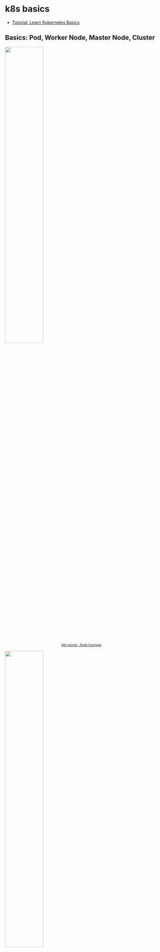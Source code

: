 # k8s basics

* [Tutorial: Learn Kubernetes Basics](https://kubernetes.io/docs/tutorials/kubernetes-basics/)

## Basics: Pod, Worker Node, Master Node, Cluster

<img style="width:50%;" src="https://kubernetes.io/docs/tutorials/kubernetes-basics/public/images/module_03_nodes.svg">
<p align="center"><sub><sup>
  <a href="https://kubernetes.io/docs/tutorials/kubernetes-basics/explore/explore-intro/" target="_blank" rel="noreferrer noopenner">k8s tutorial - Node Overivew</a>
</sup></sub></p>

<img style="width:50%;" src="https://kubernetes.io/docs/tutorials/kubernetes-basics/public/images/module_03_pods.svg">
<p align="center"><sub><sup>
  <a href="https://kubernetes.io/docs/tutorials/kubernetes-basics/explore/explore-intro/" target="_blank" rel="noreferrer noopenner">k8s tutorial - Pods Overivew</a>
</sup></sub></p>

<img style="width:60%;" src="https://4.bp.blogspot.com/-EwaeByngT_s/VreBpWmU5bI/AAAAAAAABrU/TOd81z-L1rY/s1600/archi.jpg">
<p align="center"><sub><sup>
  <a href="https://nishadikirielle.blogspot.com/2016/02/kubernetes-at-first-glance.html" target="_blank" rel="noreferrer noopenner">Kubernetes, At A First Glance - k8s Architecture</a>
</sup></sub></p>

* Cluster: 管理多個 Master, Worker Node，可以理解為多個 VM 如何變為一個「大 VM」的方式
* Master Node: 實際的 VM，K8s 會由一個 Master Node 去管理底下多個 Worker Node
* Worker Node: 實際的 VM，裡頭管理著一個一個 Pod
* Pod: Pod 裡放著容器，容器通常為一個，但也可以多個
  * 針對單一 Pod 的設定，是用來建立獨立的 Pod，但多數我們不會這樣單獨使用，主要有幾個問題:
    * 獨立的 pod 若是發生問題時(例如: node failure)，k8s 不會協助恢復其正常的狀態
    * 若 pod 所在的 worker node 因為資源不足或是進入維護狀態時，pod 不會被自動移到其他正常的 node 並重新啟動

[`deployment.yaml` spec](https://github.com/superj80820/2020-ithelp-contest/blob/master/DAY18/server-service.yaml)

* spec.replicas: 此 Pod 會在 K8s 有幾個橫向擴展(Horizontal Pod Autoscaler)，目前設定一個
* spec.strategy: 可以設定狀態變化對應機制的策略，例如 image 降版要要維持幾個 Pod 之類，這邊使用預設值
* spec.template.spec.containers: 設置容器
* spec.template.spec.containers.command: 容器的啟動 command
* spec.template.spec.containers.image: 容器使用的 image
* spec.template.spec.containers.ports: 容器使用的 port
* spec.template.spec.containers.restartPolicy: 容器是否無預期關閉後要重新啟動

[`service.yaml` spec](https://github.com/superj80820/2020-ithelp-contest/blob/master/DAY18/server-deployment.yaml)

* spec.ports.ports: 說明對外可連入的 port 為何
* spec.ports.targetPort: 說明對外連入的 port 對應到 Pod 的哪個 port
* spec.ports.selector: 此規則要套用到哪個 label 上

Ref:

* [Kubernetes 基礎教學（一）原理介紹](https://chengweihu.com/kubernetes-tutorial-1-pod-node/#Kubernetes-%E5%9B%9B%E5%85%83%E4%BB%B6)
* [Kubernetes 初戰(一) 基本單元 Pod、Node、Service、Deployment](https://bingdoal.github.io/deploy/2021/02/kubernetes-beginning/)

## Advanced: Service, Deployment, Ingress

<img style="width:60%;" src="https://kubernetes.io/docs/tutorials/kubernetes-basics/public/images/module_04_labels.svg">
<p align="center"><sub><sup>
  <a href="https://kubernetes.io/docs/tutorials/kubernetes-basics/expose/expose-intro/" target="_blank" rel="noreferrer noopenner">k8s tutorial - Using a Service to Expose Your App</a>
</sup></sub></p>

Note: Service. Pod 可以透過 port-forward 的指令 host 到本機上，但只能在前景執行，而且每個 pod 都要去執行一次也不太好管理，所以 Service 這個元件就誕生了，Service 主要可以想成是 Pod 的反代理機制，用來定義 Pod 如何被連線以及存取

Ref:

* [Kubernetes 基礎教學（二）實作範例：Pod、Service、Deployment、Ingress、Deployment](https://chengweihu.com/kubernetes-tutorial-2-service-deployment-ingress/#Kubernetes-%E9%80%B2%E9%9A%8E%E4%B8%89%E5%85%83%E4%BB%B6)
* [Kubernetes (四) - Pod 進階應用 : Service、Deployment、Ingress](https://hackmd.io/@tienyulin/kubernetes-service-deployment-ingress)
* [DAY18 — 了解 K8s 中的 Pod、Service、Deployment](https://medium.com/%E9%AB%92%E6%A1%B6%E5%AD%90/day18-%E4%BA%86%E8%A7%A3-k8s-%E4%B8%AD%E7%9A%84-pod-service-deployment-92408f9244e1)
* [k8s中几个基本概念的理解，pod,service,deployment,ingress的使用场景](https://www.cnblogs.com/ricklz/p/16684420.html)

## Configuration: ConfigMap

TODO Ref

* [Managing Resources](https://kubernetes.io/docs/concepts/cluster-administration/manage-deployment/)
  * [Configuring Redis using a ConfigMap](https://kubernetes.io/docs/tutorials/configuration/configure-redis-using-configmap/)
* <https://humanitec.com/blog/handling-environment-variables-with-kubernetes#using-kubernetes-variables>
  * <https://kubernetes.io/docs/tasks/configure-pod-container/configure-pod-configmap/>
  * <https://www.kisphp.com/kubernetes-manifests/configmap>
  * <https://earthly.dev/blog/kubernetes-config-maps/>

## sts: StatefulSet

## pvc: PersistentVolumeClaims

## Helm

TODO Ref

* <https://github.com/superj80820/2020-ithelp-contest/tree/master/DAY20>
